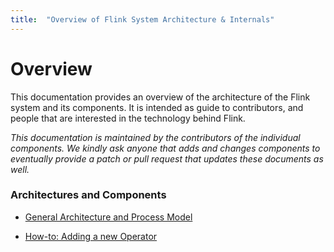 ```yaml
---
title:  "Overview of Flink System Architecture & Internals"
---
```


# Overview

This documentation provides an overview of the architecture of the Flink system
and its components. It is intended as guide to contributors, and people
that are interested in the technology behind Flink.

*This documentation is maintained by the contributors of the individual components.
We kindly ask anyone that adds and changes components to eventually provide a patch
or pull request that updates these documents as well.*


### Architectures and Components

- [General Architecture and Process Model](internal_general_arch.html)

<!--
- [Life Cycle of a Program](program_life_cycle.html)

- [Jobs and Scheduling](job_scheduling.html)

- [Distributed Runtime](distributed_runtime.html)

- [Runtime Algorithms and Memory Management](operators_and_memory.html)

- [Program Optimizer](optimizer.html)
-->

- [How-to: Adding a new Operator](internal_add_operator.html)

<!--
- [Java API, Types, and Type Extraction](types.html)
-->

<!--
- [RPC and JobManager Communication](rpc_transfer.html)
-->

